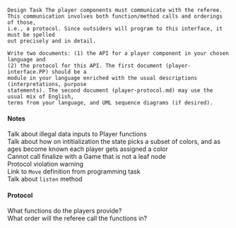 ```
Design Task The player components must communicate with the referee.
This communication involves both function/method calls and orderings of those,
i.e., a protocol. Since outsiders will program to this interface, it must be spelled
out precisely and in detail.

Write two documents: (1) the API for a player component in your chosen language and
(2) the protocol for this API. The first document (player-interface.PP) should be a
module in your language enriched with the usual descriptions (interpretations, purpose
statements). The second document (player-protocol.md) may use the usual mix of English,
terms from your language, and UML sequence diagrams (if desired).
```



#### Notes

Talk about illegal data inputs to Player functions  
Talk about how on intitialization the state picks a subset of colors, and as ages become known each player gets assigned a color  
Cannot call finalize with a Game that is not a leaf node  
Protocol violation warning  
Link to `Move` definition from programming task  
Talk about `listen` method  

#### Protocol

What functions do the players provide?  
What order will the referee call the functions in?  

